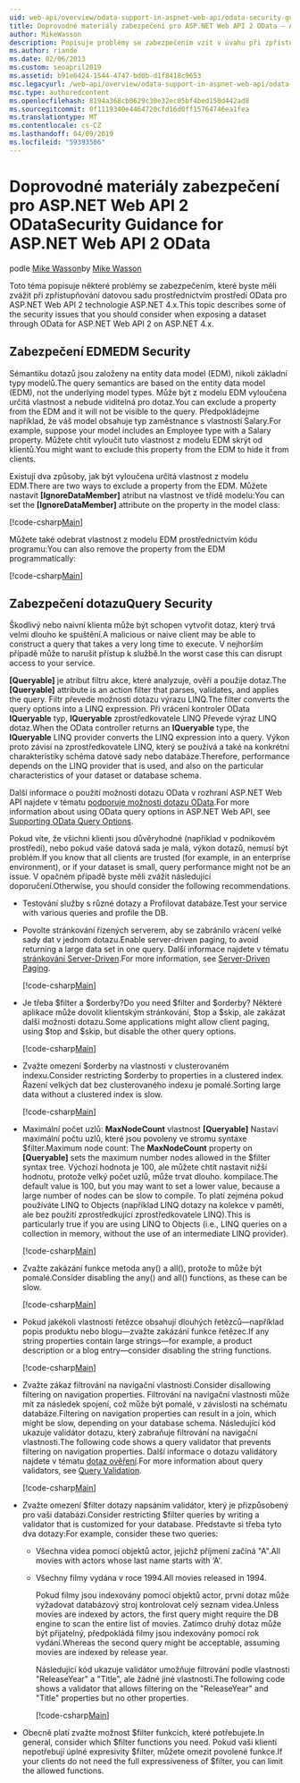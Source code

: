 ```yaml
---
uid: web-api/overview/odata-support-in-aspnet-web-api/odata-security-guidance
title: Doprovodné materiály zabezpečení pro ASP.NET Web API 2 OData – ASP.NET 4.x
author: MikeWasson
description: Popisuje problémy se zabezpečením vzít v úvahu při zpřístupňování datovou sadu prostřednictvím prostředí OData pro ASP.NET Web API 2 technologie ASP.NET 4.x.
ms.author: riande
ms.date: 02/06/2013
ms.custom: seoapril2019
ms.assetid: b91e6424-1544-4747-bd0b-d1f8418c9653
msc.legacyurl: /web-api/overview/odata-support-in-aspnet-web-api/odata-security-guidance
msc.type: authoredcontent
ms.openlocfilehash: 8194a368cb0629c30e32ec05bf4bed150d442ad8
ms.sourcegitcommit: 0f1119340e4464720cfd16d0ff15764746ea1fea
ms.translationtype: MT
ms.contentlocale: cs-CZ
ms.lasthandoff: 04/09/2019
ms.locfileid: "59393506"
---
```

# <a name="security-guidance-for-aspnet-web-api-2-odata"></a><span data-ttu-id="cd82f-103">Doprovodné materiály zabezpečení pro ASP.NET Web API 2 OData</span><span class="sxs-lookup"><span data-stu-id="cd82f-103">Security Guidance for ASP.NET Web API 2 OData</span></span>

<span data-ttu-id="cd82f-104">podle [Mike Wasson](https://github.com/MikeWasson)</span><span class="sxs-lookup"><span data-stu-id="cd82f-104">by [Mike Wasson](https://github.com/MikeWasson)</span></span>

<span data-ttu-id="cd82f-105">Toto téma popisuje některé problémy se zabezpečením, které byste měli zvážit při zpřístupňování datovou sadu prostřednictvím prostředí OData pro ASP.NET Web API 2 technologie ASP.NET 4.x.</span><span class="sxs-lookup"><span data-stu-id="cd82f-105">This topic describes some of the security issues that you should consider when exposing a dataset through OData for ASP.NET Web API 2 on ASP.NET 4.x.</span></span>

## <a name="edm-security"></a><span data-ttu-id="cd82f-106">Zabezpečení EDM</span><span class="sxs-lookup"><span data-stu-id="cd82f-106">EDM Security</span></span>

<span data-ttu-id="cd82f-107">Sémantiku dotazů jsou založeny na entity data model (EDM), nikoli základní typy modelů.</span><span class="sxs-lookup"><span data-stu-id="cd82f-107">The query semantics are based on the entity data model (EDM), not the underlying model types.</span></span> <span data-ttu-id="cd82f-108">Může být z modelu EDM vyloučena určitá vlastnost a nebude viditelná pro dotaz.</span><span class="sxs-lookup"><span data-stu-id="cd82f-108">You can exclude a property from the EDM and it will not be visible to the query.</span></span> <span data-ttu-id="cd82f-109">Předpokládejme například, že váš model obsahuje typ zaměstnance s vlastností Salary.</span><span class="sxs-lookup"><span data-stu-id="cd82f-109">For example, suppose your model includes an Employee type with a Salary property.</span></span> <span data-ttu-id="cd82f-110">Můžete chtít vyloučit tuto vlastnost z modelu EDM skrýt od klientů.</span><span class="sxs-lookup"><span data-stu-id="cd82f-110">You might want to exclude this property from the EDM to hide it from clients.</span></span>

<span data-ttu-id="cd82f-111">Existují dva způsoby, jak být vyloučena určitá vlastnost z modelu EDM.</span><span class="sxs-lookup"><span data-stu-id="cd82f-111">There are two ways to exclude a property from the EDM.</span></span> <span data-ttu-id="cd82f-112">Můžete nastavit **[IgnoreDataMember]** atribut na vlastnost ve třídě modelu:</span><span class="sxs-lookup"><span data-stu-id="cd82f-112">You can set the **[IgnoreDataMember]** attribute on the property in the model class:</span></span>

[!code-csharp[Main](odata-security-guidance/samples/sample1.cs)]

<span data-ttu-id="cd82f-113">Můžete také odebrat vlastnost z modelu EDM prostřednictvím kódu programu:</span><span class="sxs-lookup"><span data-stu-id="cd82f-113">You can also remove the property from the EDM programmatically:</span></span>

[!code-csharp[Main](odata-security-guidance/samples/sample2.cs)]

## <a name="query-security"></a><span data-ttu-id="cd82f-114">Zabezpečení dotazu</span><span class="sxs-lookup"><span data-stu-id="cd82f-114">Query Security</span></span>

<span data-ttu-id="cd82f-115">Škodlivý nebo naivní klienta může být schopen vytvořit dotaz, který trvá velmi dlouho ke spuštění.</span><span class="sxs-lookup"><span data-stu-id="cd82f-115">A malicious or naive client may be able to construct a query that takes a very long time to execute.</span></span> <span data-ttu-id="cd82f-116">V nejhorším případě může to narušit přístup k službě.</span><span class="sxs-lookup"><span data-stu-id="cd82f-116">In the worst case this can disrupt access to your service.</span></span>

<span data-ttu-id="cd82f-117">**[Queryable]** je atribut filtru akce, které analyzuje, ověří a použije dotaz.</span><span class="sxs-lookup"><span data-stu-id="cd82f-117">The **[Queryable]** attribute is an action filter that parses, validates, and applies the query.</span></span> <span data-ttu-id="cd82f-118">Filtr převede možnosti dotazu výrazu LINQ.</span><span class="sxs-lookup"><span data-stu-id="cd82f-118">The filter converts the query options into a LINQ expression.</span></span> <span data-ttu-id="cd82f-119">Při vrácení kontroler OData **IQueryable** typ, **IQueryable** zprostředkovatele LINQ Převede výraz LINQ dotaz.</span><span class="sxs-lookup"><span data-stu-id="cd82f-119">When the OData controller returns an **IQueryable** type, the **IQueryable** LINQ provider converts the LINQ expression into a query.</span></span> <span data-ttu-id="cd82f-120">Výkon proto závisí na zprostředkovatele LINQ, který se používá a také na konkrétní charakteristiky schéma datové sady nebo databáze.</span><span class="sxs-lookup"><span data-stu-id="cd82f-120">Therefore, performance depends on the LINQ provider that is used, and also on the particular characteristics of your dataset or database schema.</span></span>

<span data-ttu-id="cd82f-121">Další informace o použití možnosti dotazu OData v rozhraní ASP.NET Web API najdete v tématu [podporuje možnosti dotazu OData](supporting-odata-query-options.md).</span><span class="sxs-lookup"><span data-stu-id="cd82f-121">For more information about using OData query options in ASP.NET Web API, see [Supporting OData Query Options](supporting-odata-query-options.md).</span></span>

<span data-ttu-id="cd82f-122">Pokud víte, že všichni klienti jsou důvěryhodné (například v podnikovém prostředí), nebo pokud vaše datová sada je malá, výkon dotazů, nemusí být problém.</span><span class="sxs-lookup"><span data-stu-id="cd82f-122">If you know that all clients are trusted (for example, in an enterprise environment), or if your dataset is small, query performance might not be an issue.</span></span> <span data-ttu-id="cd82f-123">V opačném případě byste měli zvážit následující doporučení.</span><span class="sxs-lookup"><span data-stu-id="cd82f-123">Otherwise, you should consider the following recommendations.</span></span>

- <span data-ttu-id="cd82f-124">Testování služby s různé dotazy a Profilovat databáze.</span><span class="sxs-lookup"><span data-stu-id="cd82f-124">Test your service with various queries and profile the DB.</span></span>
- <span data-ttu-id="cd82f-125">Povolte stránkování řízených serverem, aby se zabránilo vrácení velké sady dat v jednom dotazu.</span><span class="sxs-lookup"><span data-stu-id="cd82f-125">Enable server-driven paging, to avoid returning a large data set in one query.</span></span> <span data-ttu-id="cd82f-126">Další informace najdete v tématu [stránkování Server-Driven](supporting-odata-query-options.md#server-paging).</span><span class="sxs-lookup"><span data-stu-id="cd82f-126">For more information, see [Server-Driven Paging](supporting-odata-query-options.md#server-paging).</span></span> 

    [!code-csharp[Main](odata-security-guidance/samples/sample3.cs)]
- <span data-ttu-id="cd82f-127">Je třeba $filter a $orderby?</span><span class="sxs-lookup"><span data-stu-id="cd82f-127">Do you need $filter and $orderby?</span></span> <span data-ttu-id="cd82f-128">Některé aplikace může dovolit klientským stránkování, $top a $skip, ale zakázat další možnosti dotazu.</span><span class="sxs-lookup"><span data-stu-id="cd82f-128">Some applications might allow client paging, using $top and $skip, but disable the other query options.</span></span> 

    [!code-csharp[Main](odata-security-guidance/samples/sample4.cs)]
- <span data-ttu-id="cd82f-129">Zvažte omezení $orderby na vlastnosti v clusterovaném indexu.</span><span class="sxs-lookup"><span data-stu-id="cd82f-129">Consider restricting $orderby to properties in a clustered index.</span></span> <span data-ttu-id="cd82f-130">Řazení velkých dat bez clusterovaného indexu je pomalé.</span><span class="sxs-lookup"><span data-stu-id="cd82f-130">Sorting large data without a clustered index is slow.</span></span> 

    [!code-csharp[Main](odata-security-guidance/samples/sample5.cs)]
- <span data-ttu-id="cd82f-131">Maximální počet uzlů: **MaxNodeCount** vlastnost **[Queryable]** Nastaví maximální počtu uzlů, které jsou povoleny ve stromu syntaxe $filter.</span><span class="sxs-lookup"><span data-stu-id="cd82f-131">Maximum node count: The **MaxNodeCount** property on **[Queryable]** sets the maximum number nodes allowed in the $filter syntax tree.</span></span> <span data-ttu-id="cd82f-132">Výchozí hodnota je 100, ale můžete chtít nastavit nižší hodnotu, protože velký počet uzlů, může trvat dlouho. kompilace.</span><span class="sxs-lookup"><span data-stu-id="cd82f-132">The default value is 100, but you may want to set a lower value, because a large number of nodes can be slow to compile.</span></span> <span data-ttu-id="cd82f-133">To platí zejména pokud používáte LINQ to Objects (například LINQ dotazy na kolekce v paměti, ale bez použití zprostředkující zprostředkovatele LINQ).</span><span class="sxs-lookup"><span data-stu-id="cd82f-133">This is particularly true if you are using LINQ to Objects (i.e., LINQ queries on a collection in memory, without the use of an intermediate LINQ provider).</span></span> 

    [!code-csharp[Main](odata-security-guidance/samples/sample6.cs)]
- <span data-ttu-id="cd82f-134">Zvažte zakázání funkce metoda any() a all(), protože to může být pomalé.</span><span class="sxs-lookup"><span data-stu-id="cd82f-134">Consider disabling the any() and all() functions, as these can be slow.</span></span> 

    [!code-csharp[Main](odata-security-guidance/samples/sample7.cs)]
- <span data-ttu-id="cd82f-135">Pokud jakékoli vlastnosti řetězce obsahují dlouhých řetězců&#8212;například popis produktu nebo blogu&#8212;zvažte zakázání funkce řetězec.</span><span class="sxs-lookup"><span data-stu-id="cd82f-135">If any string properties contain large strings&#8212;for example, a product description or a blog entry&#8212;consider disabling the string functions.</span></span> 

    [!code-csharp[Main](odata-security-guidance/samples/sample8.cs)]
- <span data-ttu-id="cd82f-136">Zvažte zákaz filtrování na navigační vlastnosti.</span><span class="sxs-lookup"><span data-stu-id="cd82f-136">Consider disallowing filtering on navigation properties.</span></span> <span data-ttu-id="cd82f-137">Filtrování na navigační vlastnosti může mít za následek spojení, což může být pomalé, v závislosti na schématu databáze.</span><span class="sxs-lookup"><span data-stu-id="cd82f-137">Filtering on navigation properties can result in a join, which might be slow, depending on your database schema.</span></span> <span data-ttu-id="cd82f-138">Následující kód ukazuje validátor dotazu, který zabraňuje filtrování na navigační vlastnosti.</span><span class="sxs-lookup"><span data-stu-id="cd82f-138">The following code shows a query validator that prevents filtering on navigation properties.</span></span> <span data-ttu-id="cd82f-139">Další informace o dotazu validátory najdete v tématu [dotaz ověření](supporting-odata-query-options.md#query-validation).</span><span class="sxs-lookup"><span data-stu-id="cd82f-139">For more information about query validators, see [Query Validation](supporting-odata-query-options.md#query-validation).</span></span> 

    [!code-csharp[Main](odata-security-guidance/samples/sample9.cs)]
- <span data-ttu-id="cd82f-140">Zvažte omezení $filter dotazy napsáním validátor, který je přizpůsobený pro vaši databázi.</span><span class="sxs-lookup"><span data-stu-id="cd82f-140">Consider restricting $filter queries by writing a validator that is customized for your database.</span></span> <span data-ttu-id="cd82f-141">Představte si třeba tyto dva dotazy:</span><span class="sxs-lookup"><span data-stu-id="cd82f-141">For example, consider these two queries:</span></span> 

  - <span data-ttu-id="cd82f-142">Všechna videa pomocí objektů actor, jejichž příjmení začíná "A".</span><span class="sxs-lookup"><span data-stu-id="cd82f-142">All movies with actors whose last name starts with ‘A'.</span></span>
  - <span data-ttu-id="cd82f-143">Všechny filmy vydána v roce 1994.</span><span class="sxs-lookup"><span data-stu-id="cd82f-143">All movies released in 1994.</span></span>

    <span data-ttu-id="cd82f-144">Pokud filmy jsou indexovány pomocí objektů actor, první dotaz může vyžadovat databázový stroj kontrolovat celý seznam videa.</span><span class="sxs-lookup"><span data-stu-id="cd82f-144">Unless movies are indexed by actors, the first query might require the DB engine to scan the entire list of movies.</span></span> <span data-ttu-id="cd82f-145">Zatímco druhý dotaz může být přijatelný, předpokládá filmy jsou indexovány pomocí rok vydání.</span><span class="sxs-lookup"><span data-stu-id="cd82f-145">Whereas the second query might be acceptable, assuming movies are indexed by release year.</span></span>

    <span data-ttu-id="cd82f-146">Následující kód ukazuje validátor umožňuje filtrování podle vlastnosti "ReleaseYear" a "Title", ale žádné jiné vlastnosti.</span><span class="sxs-lookup"><span data-stu-id="cd82f-146">The following code shows a validator that allows filtering on the "ReleaseYear" and "Title" properties but no other properties.</span></span>

    [!code-csharp[Main](odata-security-guidance/samples/sample10.cs)]
- <span data-ttu-id="cd82f-147">Obecně platí zvažte možnost $filter funkcích, které potřebujete.</span><span class="sxs-lookup"><span data-stu-id="cd82f-147">In general, consider which $filter functions you need.</span></span> <span data-ttu-id="cd82f-148">Pokud vaši klienti nepotřebují úplné expresivity $filter, můžete omezit povolené funkce.</span><span class="sxs-lookup"><span data-stu-id="cd82f-148">If your clients do not need the full expressiveness of $filter, you can limit the allowed functions.</span></span>
